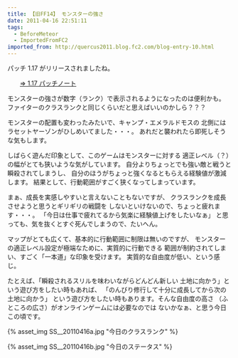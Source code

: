 ```yaml
---
title: 【旧FF14】 モンスターの強さ
date: 2011-04-16 22:51:11
tags:
  - BeforeMeteor
  - ImportedFromFC2
imported_from: http://quercus2011.blog.fc2.com/blog-entry-10.html
---
```

パッチ 1.17 がリリースされましたね。

　　<a href="http://forum.square-enix.com/ffxiv/threads/7027-patch1.17-1.17%E3%83%91%E3%83%83%E3%83%81%E3%83%8E%E3%83%BC%E3%83%88">⇒ 1.17 パッチノート</a>

モンスターの強さが数字（ランク）で表示されるようになったのは便利かも。
ファイターのクラスランクと同じくらいだと思えばいいのかしら？？？

モンスターの配置も変わったみたいで、キャンプ・エメラルドモスの
北側にはラセットヤーゾンがひしめいてました・・・。
あれだと襲われたら即死しそうな気もします。



しばらく遊んだ印象として、このゲームはモンスターに対する
適正レベル（？）の幅がとても狭いような気がしています。
自分よりちょっとでも強い敵と戦うと瞬殺されてしまうし、
自分のほうがちょっと強くなるともらえる経験値が激減します。
結果として、行動範囲がすごく狭くなってしまっています。

まぁ、成長を実感しやすいと言えないこともないですが、
クラスランクを成長させようと思うとギリギリの戦闘を
しないといけないので、ちょっと疲れます・・・。
「今日は仕事で疲れてるから気楽に経験値上げをしたいなぁ」
と思っても、気を抜くとすぐ死んでしまうので、たいへん。

マップがとても広くて、基本的に行動範囲に制限は無いのですが、
モンスターの適正レベル設定が極端なために、実質的に行動できる
範囲が制約されてしまい、すごく「一本道」な印象を受けます。
実質的な自由度が低い、という感じ。

たとえば、「瞬殺されるスリルを味わいながらどんどん新しい
土地に向かう」という遊び方をしたい時もあれば、
「のんびり修行して十分に成長してから次の土地に向かう」
という遊び方をしたい時もあります。そんな自由度の高さ
（ふところの広さ）がオンラインゲームには必要なのでは
ないかなぁ、と思う今日この頃です。


{% asset_img SS__20110416a.jpg "今日のクラスランク" %}

{% asset_img SS__20110416b.jpg "今日のステータス" %}
